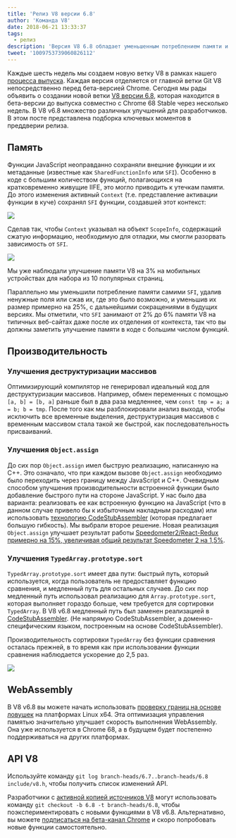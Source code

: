 ```yaml
---
title: 'Релиз V8 версии 6.8'
author: 'Команда V8'
date: 2018-06-21 13:33:37
tags:
  - релиз
description: 'Версия V8 6.8 обладает уменьшенным потреблением памяти и несколькими улучшениями производительности.'
tweet: '1009753739060826112'
---
```

Каждые шесть недель мы создаем новую ветку V8 в рамках нашего [процесса выпуска](/docs/release-process). Каждая версия отделяется от главной ветки Git V8 непосредственно перед бета-версией Chrome. Сегодня мы рады объявить о создании новой ветки [V8 версии 6.8](https://chromium.googlesource.com/v8/v8.git/+log/branch-heads/6.8), которая находится в бета-версии до выпуска совместно с Chrome 68 Stable через несколько недель. В V8 v6.8 множество различных улучшений для разработчиков. В этом посте представлена подборка ключевых моментов в преддверии релиза.

<!--truncate-->
## Память

Функции JavaScript неоправданно сохраняли внешние функции и их метаданные (известные как `SharedFunctionInfo` или `SFI`). Особенно в коде с большим количеством функций, полагающихся на кратковременно живущие IIFE, это могло приводить к утечкам памяти. До этого изменения активный `Context` (т.е. представление активации функции в куче) сохранял `SFI` функции, создавшей этот контекст:

![](/_img/v8-release-68/context-jsfunction-before.svg)

Сделав так, чтобы `Context` указывал на объект `ScopeInfo`, содержащий сжатую информацию, необходимую для отладки, мы смогли разорвать зависимость от `SFI`.

![](/_img/v8-release-68/context-jsfunction-after.svg)

Мы уже наблюдали улучшение памяти V8 на 3% на мобильных устройствах для набора из 10 популярных страниц.

Параллельно мы уменьшили потребление памяти самими `SFI`, удалив ненужные поля или сжав их, где это было возможно, и уменьшив их размер примерно на 25%, с дальнейшими сокращениями в будущих версиях. Мы отметили, что `SFI` занимают от 2% до 6% памяти V8 на типичных веб-сайтах даже после их отделения от контекста, так что вы должны заметить улучшение памяти в коде с большим числом функций.

## Производительность

### Улучшения деструктуризации массивов

Оптимизирующий компилятор не генерировал идеальный код для деструктуризации массивов. Например, обмен переменных с помощью `[a, b] = [b, a]` раньше был в два раза медленнее, чем `const tmp = a; a = b; b = tmp`. После того как мы разблокировали анализ выхода, чтобы исключить все временные выделения, деструктуризация массивов с временным массивом стала такой же быстрой, как последовательность присваиваний.

### Улучшения `Object.assign`

До сих пор `Object.assign` имел быструю реализацию, написанную на C++. Это означало, что при каждом вызове `Object.assign` необходимо было переходить через границу между JavaScript и C++. Очевидным способом улучшения производительности встроенной функции было добавление быстрого пути на стороне JavaScript. У нас было два варианта: реализовать ее как встроенную функцию на JavaScript (что в данном случае привело бы к избыточным накладным расходам) или использовать [технологию CodeStubAssembler](/blog/csa) (которая предлагает большую гибкость). Мы выбрали второе решение. Новая реализация `Object.assign` улучшает результат работы [Speedometer2/React-Redux примерно на 15%, увеличивая общий результат Speedometer 2 на 1,5%](https://chromeperf.appspot.com/report?sid=d9ea9a2ae7cd141263fde07ea90da835cf28f5c87f17b53ba801d4ac30979558&start_rev=550155&end_rev=552590).

### Улучшения `TypedArray.prototype.sort`

`TypedArray.prototype.sort` имеет два пути: быстрый путь, который используется, когда пользователь не предоставляет функцию сравнения, и медленный путь для остальных случаев. До сих пор медленный путь использовал реализацию для `Array.prototype.sort`, которая выполняет гораздо больше, чем требуется для сортировки `TypedArray`. В V8 v6.8 медленный путь был заменен реализацией в [CodeStubAssembler](/blog/csa). (Не напрямую CodeStubAssembler, а доменно-специфическим языком, построенным на основе CodeStubAssembler).

Производительность сортировки `TypedArray` без функции сравнения осталась прежней, в то время как при использовании функции сравнения наблюдается ускорение до 2,5 раз.

![](/_img/v8-release-68/typedarray-sort.svg)

## WebAssembly

В V8 v6.8 вы можете начать использовать [проверку границ на основе ловушек](https://docs.google.com/document/d/17y4kxuHFrVxAiuCP_FFtFA2HP5sNPsCD10KEx17Hz6M/edit) на платформах Linux x64. Эта оптимизация управления памятью значительно улучшает скорость выполнения WebAssembly. Она уже используется в Chrome 68, а в будущем будет постепенно поддерживаться на других платформах.

## API V8

Используйте команду `git log branch-heads/6.7..branch-heads/6.8 include/v8.h`, чтобы получить список изменений API.

Разработчики с [активной копией источников V8](/docs/source-code#using-git) могут использовать команду `git checkout -b 6.8 -t branch-heads/6.8`, чтобы поэкспериментировать с новыми функциями в V8 v6.8. Альтернативно, вы можете [подписаться на бета-канал Chrome](https://www.google.com/chrome/browser/beta.html) и скоро попробовать новые функции самостоятельно.
